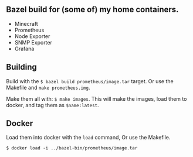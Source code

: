 ## Bazel build for (some of) my home containers.

- Minecraft
- Prometheus
- Node Exporter
- SNMP Exporter
- Grafana

## Building

Build with the `$ bazel build prometheus/image.tar` target. Or use the Makefile and `make prometheus.img`.

Make them all with: `$ make images`. This will make the images, load them to docker, and tag them as `$name:latest`.

## Docker

Load them into docker with the `load` command, Or use the Makefile.

`$ docker load -i ../bazel-bin/prometheus/image.tar`


